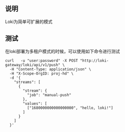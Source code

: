 ## 说明
Loki为简单可扩展的模式
## 测试
在loki部署为多租户模式的时候，可以使用如下命令进行测试
```
curl   -u "user:password" -X POST "http://loki-gateway/loki/api/v1/push" \
  -H "Content-Type: application/json" \
  -H "X-Scope-OrgID: proj-hd" \
  -d '{
    "streams": [
      {
        "stream": {
          "job": "manual-push"
        },
        "values": [
          ["1680000000000000000", "hello, loki!"]
        ]
      }
    ]
  }'
```
